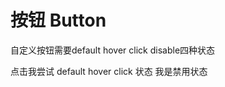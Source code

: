 # 按钮 Button

自定义按钮需要default hover click disable四种状态

<a-card>
  <a-space direction="vertical">
    <a-button type="primary">点击我尝试 default hover click 状态</a-button>
    <a-button type="primary" disabled>我是禁用状态</a-button>
  </a-space>
</a-card>
